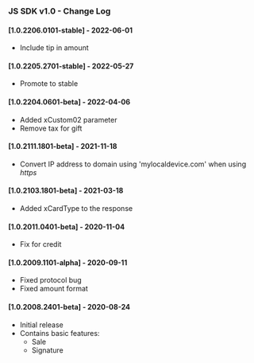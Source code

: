 
<head>
    <title>JS SDK v1.0 - Change Log</title>
</head>

### JS SDK v1.0 - Change Log

#### [1.0.2206.0101-stable] - 2022-06-01
- Include tip in amount

#### [1.0.2205.2701-stable] - 2022-05-27
- Promote to stable

#### [1.0.2204.0601-beta] - 2022-04-06
- Added xCustom02 parameter
- Remove tax for gift

#### [1.0.2111.1801-beta] - 2021-11-18
- Convert IP address to domain using 'mylocaldevice.com' when using _https_

#### [1.0.2103.1801-beta] - 2021-03-18
- Added xCardType to the response

#### [1.0.2011.0401-beta] - 2020-11-04
- Fix for credit

#### [1.0.2009.1101-alpha] - 2020-09-11
- Fixed protocol bug
- Fixed amount format

#### [1.0.2008.2401-beta] - 2020-08-24
- Initial release
- Contains basic features:
  - Sale
  - Signature
